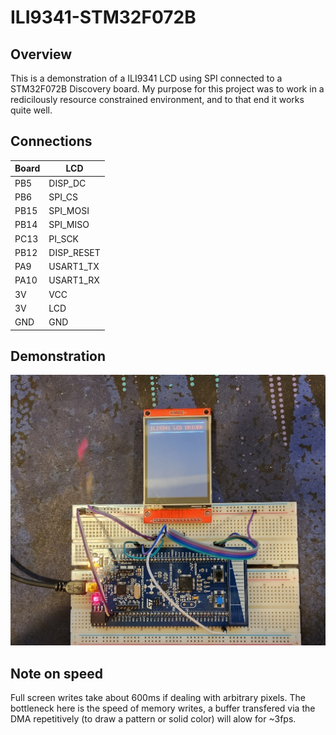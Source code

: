 # ILI9341-STM32F072B #

## Overview ##

This is a demonstration of a ILI9341 LCD using SPI connected to a STM32F072B Discovery board. My purpose for this project was to work in a redicilously resource constrained environment, and to that end it works quite well.

## Connections ##

| Board | LCD |
| ------------- | ------------- |
| PB5 | DISP_DC |
| PB6 | SPI_CS |
| PB15 | SPI_MOSI |
| PB14 | SPI_MISO |
| PC13 | PI_SCK |
| PB12 | DISP_RESET |
| PA9 | USART1_TX |
| PA10 | USART1_RX |
| 3V | VCC |
| 3V | LCD |
| GND | GND |

## Demonstration ##

<img src="img/img.jpg" />

## Note on speed ##

Full screen writes take about 600ms if dealing with arbitrary pixels. The bottleneck here is the speed of memory writes, a buffer transfered via the DMA repetitively (to draw a pattern or solid color) will alow for ~3fps.